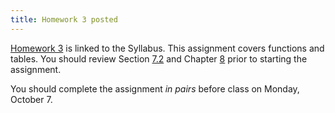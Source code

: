 ```yaml
---
title: Homework 3 posted
---
```


[Homework 3](http://jupyterhub.cs.duke.edu/hub/user-redirect/git-pull?repo=https://github.com/DukeCS/FoDS-f18&subPath=hw/hw03/hw03.ipynb&branch=master&app=notebook) is linked to the Syllabus. This assignment covers functions and tables. You should review Section [7.2](https://dukecs.github.io/textbook/chapters/07/2/visualizing-numerical-distributions.html) and Chapter [8](https://dukecs.github.io/textbook/chapters/08/functions-and-tables.html) prior to starting the assignment.

You should complete the assignment *in pairs* before class on Monday, October 7.
